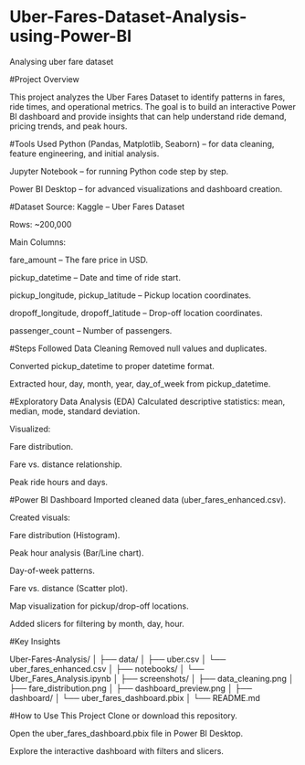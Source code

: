 # Uber-Fares-Dataset-Analysis-using-Power-BI
Analysing uber  fare dataset

#Project Overview

This project analyzes the Uber Fares Dataset to identify patterns in fares, ride times, and operational metrics.
The goal is to build an interactive Power BI dashboard and provide insights that can help understand ride demand, pricing trends, and peak hours.

#Tools Used
Python (Pandas, Matplotlib, Seaborn) – for data cleaning, feature engineering, and initial analysis.

Jupyter Notebook – for running Python code step by step.

Power BI Desktop – for advanced visualizations and dashboard creation.


#Dataset
Source: Kaggle – Uber Fares Dataset

Rows: ~200,000

Main Columns:

fare_amount – The fare price in USD.

pickup_datetime – Date and time of ride start.

pickup_longitude, pickup_latitude – Pickup location coordinates.

dropoff_longitude, dropoff_latitude – Drop-off location coordinates.

passenger_count – Number of passengers.


#Steps Followed
 Data Cleaning
  Removed null values and duplicates.

  Converted pickup_datetime to proper datetime format.

  Extracted hour, day, month, year, day_of_week from pickup_datetime.
  

#Exploratory Data Analysis (EDA)
 Calculated descriptive statistics: mean, median, mode, standard deviation.

 Visualized:

 Fare distribution.

 Fare vs. distance relationship.

 Peak ride hours and days.


#Power BI Dashboard
Imported cleaned data (uber_fares_enhanced.csv).

Created visuals:

  Fare distribution (Histogram).

  Peak hour analysis (Bar/Line chart).

  Day-of-week patterns.

  Fare vs. distance (Scatter plot).

  Map visualization for pickup/drop-off locations.

  Added slicers for filtering by month, day, hour.


#Key Insights




Uber-Fares-Analysis/
│
├── data/
│   ├── uber.csv
│   └── uber_fares_enhanced.csv
│
├── notebooks/
│   └── Uber_Fares_Analysis.ipynb
│
├── screenshots/
│   ├── data_cleaning.png
│   ├── fare_distribution.png
│   ├── dashboard_preview.png
│
├── dashboard/
│   └── uber_fares_dashboard.pbix
│
└── README.md







#How to Use This Project
 Clone or download this repository.

 Open the uber_fares_dashboard.pbix file in Power BI Desktop.

 Explore the interactive dashboard with filters and slicers.
 
